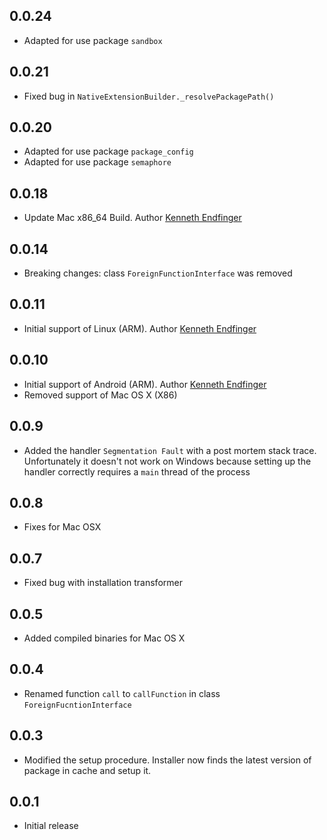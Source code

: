 ## 0.0.24

- Adapted for use package `sandbox`

## 0.0.21

- Fixed bug in `NativeExtensionBuilder._resolvePackagePath()`

## 0.0.20

- Adapted for use package `package_config`
- Adapted for use package `semaphore`

## 0.0.18

- Update Mac x86_64 Build. Author [Kenneth Endfinger](https://github.com/kaendfinger)

## 0.0.14

- Breaking changes: class `ForeignFunctionInterface` was removed

## 0.0.11

- Initial support of Linux (ARM). Author [Kenneth Endfinger](https://github.com/kaendfinger)

## 0.0.10

- Initial support of Android (ARM). Author [Kenneth Endfinger](https://github.com/kaendfinger)
- Removed support of Mac OS X (X86)

## 0.0.9

- Added the handler `Segmentation Fault` with a post mortem stack trace. Unfortunately it doesn't not work on Windows because setting up the handler  correctly requires a `main` thread of the process

## 0.0.8

- Fixes for Mac OSX

## 0.0.7

- Fixed bug with installation transformer

## 0.0.5

- Added compiled binaries for Mac OS X

## 0.0.4

- Renamed function `call` to `callFunction` in class `ForeignFucntionInterface`

## 0.0.3

- Modified the setup procedure. Installer now finds the latest version of package in cache and setup it.

## 0.0.1

- Initial release

